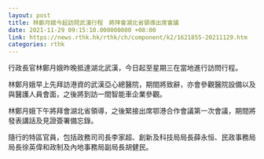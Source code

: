```yaml
---
layout: post
title: 林鄭月娥今起訪問武漢行程　將拜會湖北省領導出席會議
date: 2021-11-29 09:15:10.000000000 +08:00
link: https://news.rthk.hk/rthk/ch/component/k2/1621855-20211129.htm
categories: rthk
---
```


行政長官林鄭月娥昨晚抵達湖北武漢，今日起至星期三在當地進行訪問行程。

林鄭月娥早上先拜訪港資的武漢亞心總醫院，期間將致辭，亦會參觀醫院設備以及與醫護人員會面，之後將到訪一間智能車企業參觀。

林鄭月娥下午將拜會湖北省領導，之後緊接出席鄂港合作會議第一次會議，期間將發表講話及見證簽署備忘錄。

隨行的特區官員，包括政務司司長李家超、創新及科技局局長薛永恒、民政事務局局長徐英偉和政制及內地事務局副局長胡健民。
